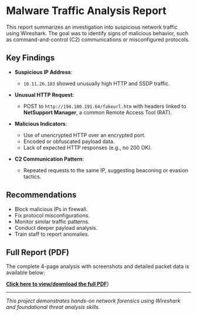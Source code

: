 #  Malware Traffic Analysis Report

This report summarizes an investigation into suspicious network traffic using Wireshark. The goal was to identify signs of malicious behavior, such as command-and-control (C2) communications or misconfigured protocols.

## Key Findings

- **Suspicious IP Address**:  
  - `10.11.26.183` showed unusually high HTTP and SSDP traffic.

- **Unusual HTTP Request**:  
  - POST to `http://194.180.191.64/fakeurl.htm` with headers linked to **NetSupport Manager**, a common Remote Access Tool (RAT).

- **Malicious Indicators**:  
  - Use of unencrypted HTTP over an encrypted port.  
  - Encoded or obfuscated payload data.  
  - Lack of expected HTTP responses (e.g., no 200 OK).

- **C2 Communication Pattern**:  
  - Repeated requests to the same IP, suggesting beaconing or evasion tactics.

## Recommendations

- Block malicious IPs in firewall.
- Fix protocol misconfigurations.
- Monitor similar traffic patterns.
- Conduct deeper payload analysis.
- Train staff to report anomalies.

## Full Report (PDF)
The complete 4-page analysis with screenshots and detailed packet data is available below:

 [**Click here to view/download the full PDF**](https://docs.google.com/document/d/19NahycBQy8IYPffSQy6FRHrvk2-1NGVE9jHQnMrkRXc/edit?usp=sharing))

---

*This project demonstrates hands-on network forensics using Wireshark and foundational threat analysis skills.*
